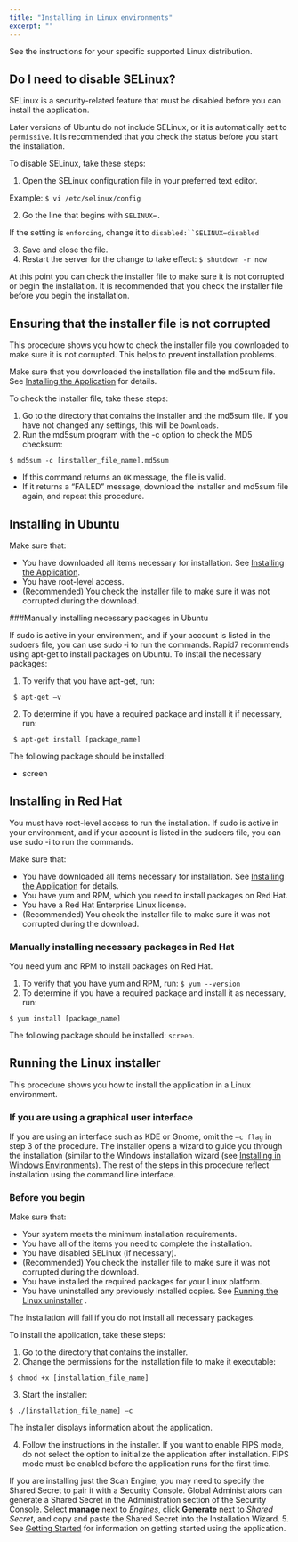 ```yaml
---
title: "Installing in Linux environments"
excerpt: ""
---
```

See the instructions for your specific supported Linux distribution.

## Do I need to disable SELinux?

SELinux is a security-related feature that must be disabled before you can install the application.

Later versions of Ubuntu do not include SELinux, or it is automatically set to` permissive`. It is recommended that you check the status before you start the installation.

To disable SELinux, take these steps:

1. Open the SELinux configuration file in your preferred text editor. 

Example: `$ vi /etc/selinux/config`

2. Go the line that begins with `SELINUX=.`

If the setting is `enforcing`, change it to `disabled:``SELINUX=disabled`

3. Save and close the file.
4. Restart the server for the change to take effect: `$ shutdown -r now`

At this point you can check the installer file to make sure it is not corrupted or begin the installation. It is recommended that you check the installer file before you begin the installation.

## Ensuring that the installer file is not corrupted

This procedure shows you how to check the installer file you downloaded to make sure it is not corrupted. This helps to prevent installation problems.

Make sure that you downloaded the installation file and the md5sum file. See [Installing the Application](doc:installing-the-application) for details.

To check the installer file, take these steps:

1. Go to the directory that contains the installer and the md5sum file. If you have not changed any settings, this will be `Downloads`.
2. Run the md5sum program with the -c option to check the MD5 checksum: 

`$ md5sum -c [installer_file_name].md5sum`

- If this command returns an `OK` message, the file is valid. 
- If it returns a “FAILED” message, download the installer and md5sum file again, and repeat this procedure. 

## Installing in Ubuntu 

Make sure that:

- You have downloaded all items necessary for installation. See [Installing the Application](doc:installing-the-application).
- You have root-level access.
- (Recommended) You check the installer file to make sure it was not corrupted during the download. 

###Manually installing necessary packages in Ubuntu

If sudo is active in your environment, and if your account is listed in the sudoers file, you can use sudo ‑i to run the commands.
Rapid7 recommends using apt-get to install packages on Ubuntu.
To install the necessary packages:

1. To verify that you have apt-get, run: 

`
              $ apt-get –v`

2. To determine if you have a required package and install it if necessary, run:

` $ apt-get install [package_name]`

The following package should be installed: 
- screen

## Installing in Red Hat 

You must have root-level access to run the installation. If sudo is active in your environment, and if your account is listed in the sudoers file, you can use sudo -i to run the commands.

Make sure that:

- You have downloaded all items necessary for installation. See [Installing the Application](doc:installing-the-application) for details.
- You have yum and RPM, which you need to install packages on Red Hat. 
- You have a Red Hat Enterprise Linux license. 
- (Recommended) You check the installer file to make sure it was not corrupted during the download.

### Manually installing necessary packages in Red Hat

You need yum and RPM to install packages on Red Hat.

1. To verify that you have yum and RPM, run: `$ yum --version `
2. To determine if you have a required package and install it as necessary, run:

`$ yum install [package_name] `

The following package should be installed: `screen`.

## Running the Linux installer

This procedure shows you how to install the application in a Linux environment.

### If you are using a graphical user interface

If you are using an interface such as KDE or Gnome, omit the `–c flag` in step 3 of the procedure. The installer opens a wizard to guide you through the installation (similar to the Windows installation wizard (see [Installing in Windows Environments](doc:installing-in-windows-environments)). The rest of the steps in this procedure reflect installation using the command line interface.

### Before you begin

Make sure that:

- Your system meets the minimum installation requirements. 
- You have all of the items you need to complete the installation.
- You have disabled SELinux (if necessary). 
- (Recommended) You check the installer file to make sure it was not corrupted during the download.  
- You have installed the required packages for your Linux platform. 
- You have uninstalled any previously installed copies. See [Running the Linux uninstaller](doc:running-the-linux-uninstaller) . 

The installation will fail if you do not install all necessary packages.

To install the application, take these steps:

1. Go to the directory that contains the installer.
2. Change the permissions for the installation file to make it executable:

`$ chmod +x [installation_file_name]`

3. Start the installer:

`$ ./[installation_file_name] –c`

The installer displays information about the application.

4. Follow the instructions in the installer. If you want to enable FIPS mode, do not select the option to initialize the application after installation. FIPS mode must be enabled before the application runs for the first time.   
  
If you are installing just the Scan Engine, you may need to specify the Shared Secret to pair it with a Security Console. Global Administrators can generate a Shared Secret in the Administration section of the Security Console. Select **manage** next to _Engines_, click **Generate** next to _Shared Secret_, and copy and paste the Shared Secret into the Installation Wizard.
5. See [Getting Started](doc:getting-started-with-insightvm) for information on getting started using the application.